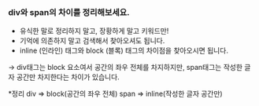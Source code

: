 ### div와 span의 차이를 정리해보세요.

- 유식한 말로 정리하지 말고, 장황하게 말고 키워드만!
- 기억에 의존하지 말고 검색해서 찾아오셔도 됩니다.
- inline (인라인) 태그와 block (블록) 태그의 차이점을 찾아오시면 됩니다.

-> div태그는 block 요소여서 공간의 좌우 전체를 차지하지만,
span태그는 작성한 글자 공간만 차지한다는 차이가 있습니다.

\*정리
div => block(공간의 좌우 전체)
span => inline(작성한 글자 공간만)
